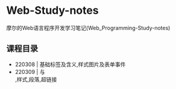 # Web-Study-notes
摩尔的Web语言程序开发学习笔记(Web_Programming-Study-notes)

## 课程目录
* 220308 | 基础标签及含义,样式图片及表单事件
* 220309 | <span>与<div>,样式,段落,超链接
